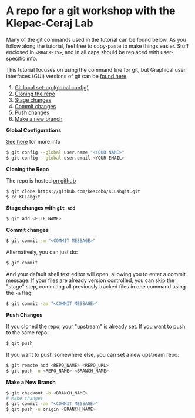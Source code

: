 # A repo for a git workshop with the Klepac-Ceraj Lab

Many of the git commands used in the tutorial can be found below. As you follow
along the tutorial, feel free to copy-paste to make things easier. Stuff
enclosed in `<BRACKETS>`, and in all caps should be replaced with user-specific
info.

This tutorial focuses on using the command line for git, but Graphical user
interfaces (GUI) versions of git can be [found here][3].

1. [Git local set-up (global config)](#config)
1. [Cloning the repo](#clone)
2. [Stage changes](#stage)
3. [Commit changes](#commit)
4. [Push changes](#push)
5. [Make a new branch](#branch)

**<a name="config"></a>Global Configurations**

[See here][1] for more info

```sh
$ git config --global user.name "<YOUR NAME>"
$ git config --global user.email <YOUR EMAIL>
```

**<a name="clone"></a>Cloning the Repo**

The repo is hosted [on github][2]

```sh
$ git clone https://github.com/kescobo/KCLabgit.git
$ cd KCLabgit
```

**<a name="stage"></a>Stage changes with `git add`**

```sh
$ git add <FILE_NAME>
```

**<a name="commit"></a>Commit changes**

```sh
$ git commit -m "<COMMIT MESSAGE>"
```

Alternatively, you can just do:

```sh
$ git commit
```

And your default shell text editor will open, allowing you to enter a commit
message. If your files are already version controlled, you can skip the "stage"
step, commiting all previously tracked files in one command using the `-a` flag:

```sh
$ git commit -am "<COMMIT MESSAGE>"
```

**<a name="push"></a>Push Changes**

If you cloned the repo, your "upstream" is already set. If you want to push to
the same repo:

```sh
$ git push
```

If you want to push somewhere else, you can set a new upstream repo:

```sh
$ git remote add <REPO_NAME> <REPO_URL>
$ git push -u <REPO_NAME> <BRANCH_NAME>
```

**<a name="branch"></a>Make a New Branch**

```sh
$ git checkout -b <BRANCH_NAME>
# Make changes
$ git commit -am "<COMMIT MESSAGE>"
$ git push -u origin <BRANCH_NAME>
```



[1]: https://git-scm.com/book/en/v2/Getting-Started-First-Time-Git-Setup
[2]: https://github.com/kescobo/KCLabgit
[3]: https://git-scm.com/downloads/guis/
